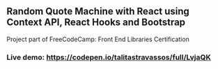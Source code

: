 

## Random Quote Machine with React using Context API, React Hooks and Bootstrap

Project part of FreeCodeCamp: Front End Libraries Certification 

### Live demo: https://codepen.io/talitastravassos/full/LvjaQK
